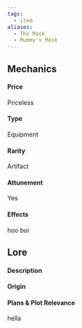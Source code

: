```yaml
---
tags:
  - item
aliases:
  - The Mask
  - Mummy's Mask
---
```

## Mechanics
#### Price
Priceless
#### Type 
Equipment
#### Rarity
Artifact
#### Attunement
Yes
#### Effects 
hoo boi

## Lore
#### Description


#### Origin


#### Plans & Plot Relevance


hella
